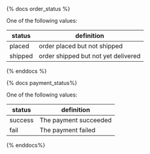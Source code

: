 {% docs order_status %}

One of the following values:

| status      | definition                          |
|-------------|-------------------------------------|
| placed      | order placed but not shipped        |
| shipped     | order shipped but not yet delivered |

{% enddocs %}

{% docs payment_status%}

One of the following values:

| status      | definition            |
|-------------|-----------------------|
| success     | The payment succeeded |
| fail        | The payment failed    |

{% enddocs%}